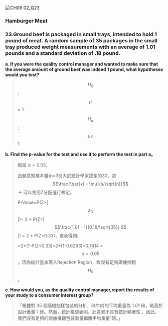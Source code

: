 ![CH09 02_Q23](https://github.com/user-attachments/assets/cdc82cf1-c0dd-4d3f-81ad-80676c10dde6)

### Hamburger Meat

### 23.Ground beef is packaged in small trays, intended to hold 1 pound of meat. A random sample of 35 packages in the small tray produced weight measurements with an average of 1.01 pounds and a standard deviation of .18 pound.

**a. If you were the quality control manager and wanted to make sure that the average amount of ground beef was indeed 1 pound, what hypotheses would you test?**

>
>$$H_0$$ : $$\mu$$ = 1 
>
>$$H_a$$ : $$\mu\ne$$ 1 
>

**b. Find the p-value for the test and use it to perform the test in part a。**

>假設 $\alpha = 0.05$， 
>
>由題意知樣本量(n=35)大於統計學家認定的30，故 $$\frac{\bar{x} - \mu}{s/\sqrt{n}}$$ -> 可以使用Z分配進行檢定。 
>
>P-Value=P(Z>| $$z_{0}$$ |)= 2 * P(Z>| $$\frac{1.01 - 1}{0.18/\sqrt{35}} $$ |) = 2 * P(Z>0.33)，查表得到: 
>
>=2*(1-P(Z<0.33)=2*(1-0.6293)=0.7414 > $$\alpha = 0.05 $$，因為統計量未落入Rejection Region，故沒有足夠證據推翻 $$H_{0} $$。
>

**c. How would you, as the quality control manager,report the results of your study to a consumer interest group?**

>「根據對 35 個隨機抽樣包裝的分析，碎牛肉的平均重量為 1.01 磅，略高於設計重量 1 磅。然而，統計檢驗表明，此差異不具有統計顯著性 。因此，我們沒有足夠的證據推翻包裝重量偏離平均重量1磅。」
